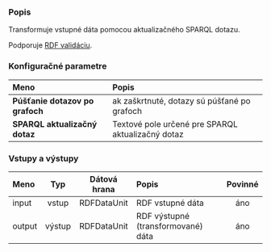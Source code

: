 ### Popis

Transformuje vstupné dáta pomocou aktualizačného SPARQL dotazu.

Podporuje [RDF validáciu](https://grips.semantic-web.at/display/UDDOC/RDF+Validation).

### Konfiguračné parametre

| Meno | Popis |
|:----|:----|
|**Púšťanie dotazov po grafoch** | ak zaškrtnuté, dotazy sú púšťané po grafoch |
|**SPARQL aktualizačný dotaz** | Textové pole určené pre SPARQL aktualizačný dotaz |

### Vstupy a výstupy

|Meno |Typ | Dátová hrana | Popis | Povinné |
|:--------|:------:|:------:|:-------------|:---------------------:|
|input  |vstup| RDFDataUnit | RDF vstupné dáta |áno|
|output |výstup| RDFDataUnit | RDF výstupné (transformované) dáta |áno|
